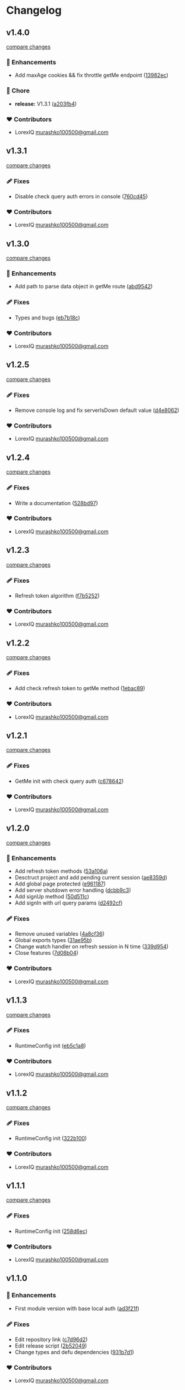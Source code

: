 # Changelog


## v1.4.0

[compare changes](https://github.com/LorexIQ/nuxt-local-auth/compare/v1.3.1...v1.4.0)

### 🚀 Enhancements

- Add maxAge cookies && fix throttle getMe endpoint ([13982ec](https://github.com/LorexIQ/nuxt-local-auth/commit/13982ec))

### 🏡 Chore

- **release:** V1.3.1 ([a203fb4](https://github.com/LorexIQ/nuxt-local-auth/commit/a203fb4))

### ❤️ Contributors

- LorexIQ <murashko100500@gmail.com>

## v1.3.1

[compare changes](https://github.com/LorexIQ/nuxt-local-auth/compare/v1.3.0...v1.3.1)

### 🩹 Fixes

- Disable check query auth errors in console ([760cd45](https://github.com/LorexIQ/nuxt-local-auth/commit/760cd45))

### ❤️ Contributors

- LorexIQ <murashko100500@gmail.com>

## v1.3.0

[compare changes](https://github.com/LorexIQ/nuxt-local-auth/compare/v1.2.5...v1.3.0)

### 🚀 Enhancements

- Add path to parse data object in getMe route ([abd9542](https://github.com/LorexIQ/nuxt-local-auth/commit/abd9542))

### 🩹 Fixes

- Types and bugs ([eb7b18c](https://github.com/LorexIQ/nuxt-local-auth/commit/eb7b18c))

### ❤️ Contributors

- LorexIQ <murashko100500@gmail.com>

## v1.2.5

[compare changes](https://github.com/LorexIQ/nuxt-local-auth/compare/v1.2.4...v1.2.5)

### 🩹 Fixes

- Remove console log and fix serverIsDown default value ([d4e8062](https://github.com/LorexIQ/nuxt-local-auth/commit/d4e8062))

### ❤️ Contributors

- LorexIQ <murashko100500@gmail.com>

## v1.2.4

[compare changes](https://github.com/LorexIQ/nuxt-local-auth/compare/v1.2.3...v1.2.4)

### 🩹 Fixes

- Write a documentation ([528bd97](https://github.com/LorexIQ/nuxt-local-auth/commit/528bd97))

### ❤️ Contributors

- LorexIQ <murashko100500@gmail.com>

## v1.2.3

[compare changes](https://github.com/LorexIQ/nuxt-local-auth/compare/v1.2.2...v1.2.3)

### 🩹 Fixes

- Refresh token algorithm ([f7b5252](https://github.com/LorexIQ/nuxt-local-auth/commit/f7b5252))

### ❤️ Contributors

- LorexIQ <murashko100500@gmail.com>

## v1.2.2

[compare changes](https://github.com/LorexIQ/nuxt-local-auth/compare/v1.2.1...v1.2.2)

### 🩹 Fixes

- Add check refresh token to getMe method ([1ebac89](https://github.com/LorexIQ/nuxt-local-auth/commit/1ebac89))

### ❤️ Contributors

- LorexIQ <murashko100500@gmail.com>

## v1.2.1

[compare changes](https://github.com/LorexIQ/nuxt-local-auth/compare/v1.2.0...v1.2.1)

### 🩹 Fixes

- GetMe init with check query auth ([c678642](https://github.com/LorexIQ/nuxt-local-auth/commit/c678642))

### ❤️ Contributors

- LorexIQ <murashko100500@gmail.com>

## v1.2.0

[compare changes](https://github.com/LorexIQ/nuxt-local-auth/compare/v1.1.3...v1.2.0)

### 🚀 Enhancements

- Add refresh token methods ([53a106a](https://github.com/LorexIQ/nuxt-local-auth/commit/53a106a))
- Desctruct project and add pending current session ([ae8359d](https://github.com/LorexIQ/nuxt-local-auth/commit/ae8359d))
- Add global page protected ([e961187](https://github.com/LorexIQ/nuxt-local-auth/commit/e961187))
- Add server shutdown error handling ([dcbb9c3](https://github.com/LorexIQ/nuxt-local-auth/commit/dcbb9c3))
- Add signUp method ([50d511c](https://github.com/LorexIQ/nuxt-local-auth/commit/50d511c))
- Add signIn with url query params ([d2492cf](https://github.com/LorexIQ/nuxt-local-auth/commit/d2492cf))

### 🩹 Fixes

- Remove unused variables ([4a8cf36](https://github.com/LorexIQ/nuxt-local-auth/commit/4a8cf36))
- Global exports types ([31ae95b](https://github.com/LorexIQ/nuxt-local-auth/commit/31ae95b))
- Change watch handler on refresh session in N time ([339d954](https://github.com/LorexIQ/nuxt-local-auth/commit/339d954))
- Close features ([7d08b04](https://github.com/LorexIQ/nuxt-local-auth/commit/7d08b04))

### ❤️ Contributors

- LorexIQ <murashko100500@gmail.com>

## v1.1.3

[compare changes](https://github.com/LorexIQ/nuxt-local-auth/compare/v1.1.2...v1.1.3)

### 🩹 Fixes

- RuntimeConfig init ([eb5c1a8](https://github.com/LorexIQ/nuxt-local-auth/commit/eb5c1a8))

### ❤️ Contributors

- LorexIQ <murashko100500@gmail.com>

## v1.1.2

[compare changes](https://github.com/LorexIQ/nuxt-local-auth/compare/v1.1.1...v1.1.2)

### 🩹 Fixes

- RuntimeConfig init ([322b100](https://github.com/LorexIQ/nuxt-local-auth/commit/322b100))

### ❤️ Contributors

- LorexIQ <murashko100500@gmail.com>

## v1.1.1

[compare changes](https://github.com/LorexIQ/nuxt-local-auth/compare/v1.1.0...v1.1.1)

### 🩹 Fixes

- RuntimeConfig init ([258d6ec](https://github.com/LorexIQ/nuxt-local-auth/commit/258d6ec))

### ❤️ Contributors

- LorexIQ <murashko100500@gmail.com>

## v1.1.0


### 🚀 Enhancements

- First module version with base local auth ([ad3f21f](https://github.com/LorexIQ/nuxt-local-auth/commit/ad3f21f))

### 🩹 Fixes

- Edit repository link ([c7d96d2](https://github.com/LorexIQ/nuxt-local-auth/commit/c7d96d2))
- Edit release script ([2b52049](https://github.com/LorexIQ/nuxt-local-auth/commit/2b52049))
- Change types and defu dependencies ([931b7d1](https://github.com/LorexIQ/nuxt-local-auth/commit/931b7d1))

### ❤️ Contributors

- LorexIQ <murashko100500@gmail.com>

